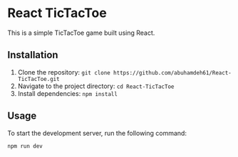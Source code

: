 # React TicTacToe

This is a simple TicTacToe game built using React.

## Installation

1. Clone the repository: `git clone https://github.com/abuhamdeh61/React-TicTacToe.git`
2. Navigate to the project directory: `cd React-TicTacToe`
3. Install dependencies: `npm install`

## Usage

To start the development server, run the following command:

```bash
npm run dev
```
